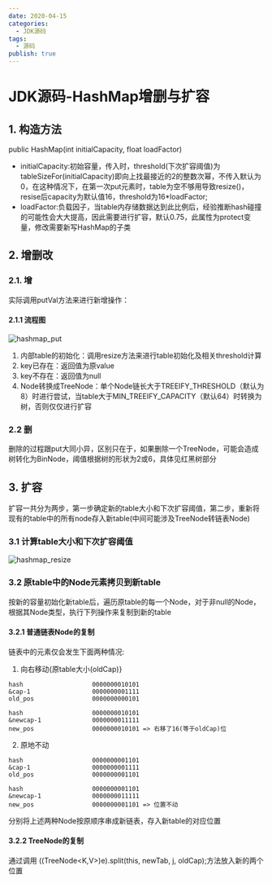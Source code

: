 ```yaml
---
date: 2020-04-15
categories:
  - JDK源码
tags:
  - 源码
publish: true
---
```

# JDK源码-HashMap增删与扩容

## 1. 构造方法

public HashMap(int initialCapacity, float loadFactor)

- initialCapacity:初始容量，传入时，threshold(下次扩容阈值)为tableSizeFor(initialCapacity)即向上找最接近的2的整数次幂，不传入默认为0，在这种情况下，在第一次put元素时，table为空不够用导致resize()，resise后capacity为默认值16，threshold为16*loadFactor;
- loadFactor:负载因子，当table内存储数据达到此比例后，经验推断hash碰撞的可能性会大大提高，因此需要进行扩容，默认0.75，此属性为protect变量，修改需要新写HashMap的子类

## 2. 增删改

### 2.1. 增

实际调用putVal方法来进行新增操作：

#### 2.1.1 流程图

![hashmap_put](https://cdn.jsdelivr.net/gh/kkyeer/picbed/hashmap_put.png)

1. 内部table的初始化：调用resize方法来进行table初始化及相关threshold计算
2. key已存在：返回值为原value
3. key不存在：返回值为null
4. Node转换成TreeNode：单个Node链长大于TREEIFY_THRESHOLD（默认为8）时进行尝试，当table大于MIN_TREEIFY_CAPACITY（默认64）时转换为树，否则仅仅进行扩容

### 2.2 删

删除的过程跟put大同小异，区别只在于，如果删除一个TreeNode，可能会造成树转化为BinNode，阈值根据树的形状为2或6，具体见红黑树部分

## 3. 扩容

扩容一共分为两步，第一步确定新的table大小和下次扩容阈值，第二步，重新将现有的table中的所有node存入新table(中间可能涉及TreeNode转链表Node)

### 3.1 计算table大小和下次扩容阈值

![hashmap_resize](https://cdn.jsdelivr.net/gh/kkyeer/picbed/hashmap_resize.png)

### 3.2 原table中的Node元素拷贝到新table

按新的容量初始化新table后，遍历原table的每一个Node，对于非null的Node，根据其Node类型，执行下列操作来复制到新的table

#### 3.2.1 普通链表Node的复制

链表中的元素仅会发生下面两种情况:

1. 向右移动{原table大小(oldCap)}

  ```textile
  hash                   0000000010101
  &cap-1                 0000000001111
  old_pos                0000000000101

  hash                   0000000010101
  &newcap-1              0000000011111
  new_pos                0000000010101 => 右移了16(等于oldCap)位
  ```

2. 原地不动

  ```textile
  hash                   0000000001101
  &cap-1                 0000000001111
  old_pos                0000000001101

  hash                   0000000001101
  &newcap-1              0000000011111
  new_pos                0000000001101 => 位置不动
  ```

分别将上述两种Node按原顺序串成新链表，存入新table的对应位置

#### 3.2.2 TreeNode的复制

通过调用 ((TreeNode<K,V>)e).split(this, newTab, j, oldCap);方法放入新的两个位置
